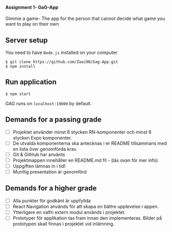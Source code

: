 #### Assignment 1- GaG-App

Gimmie a game- The app for the person that cannot decide what game you want to play on their own

## Server setup

You need to have `Node.js` installed on your computer

```
$ git clone https://github.com/Zaai90/Gag-App.git
$ npm install
```

## Run application

```
$ npm start
```

GAG runs on `localhost:19000` by default.

## Demands for a passing grade

- [ ] Projektet använder minst 6 stycken RN-komponenter och minst 6 stycken Expo
komponenter.
- [ ] De utvalda komponenterna ska antecknas i er README tillsammans med en lista över
genomförda krav.
- [ ] Git & GitHub har använts
- [ ] Projektmappen innehåller en README.md fil - (läs ovan för mer info)
- [ ] Uppgiften lämnas in i tid!
- [ ] Muntlig presentation är genomförd

## Demands for a higher grade

- [ ] Alla punkter för godkänt är uppfyllda
- [ ] React Navigation används för att skapa en bättre upplevelse i appen.
- [ ] Ytterligare en valfri extern modul används i projektet.
- [ ] Prototyper för applikation tas fram innan den implementeras. Bilder på prototypen
skall finnas i projektet vid inlämning.
